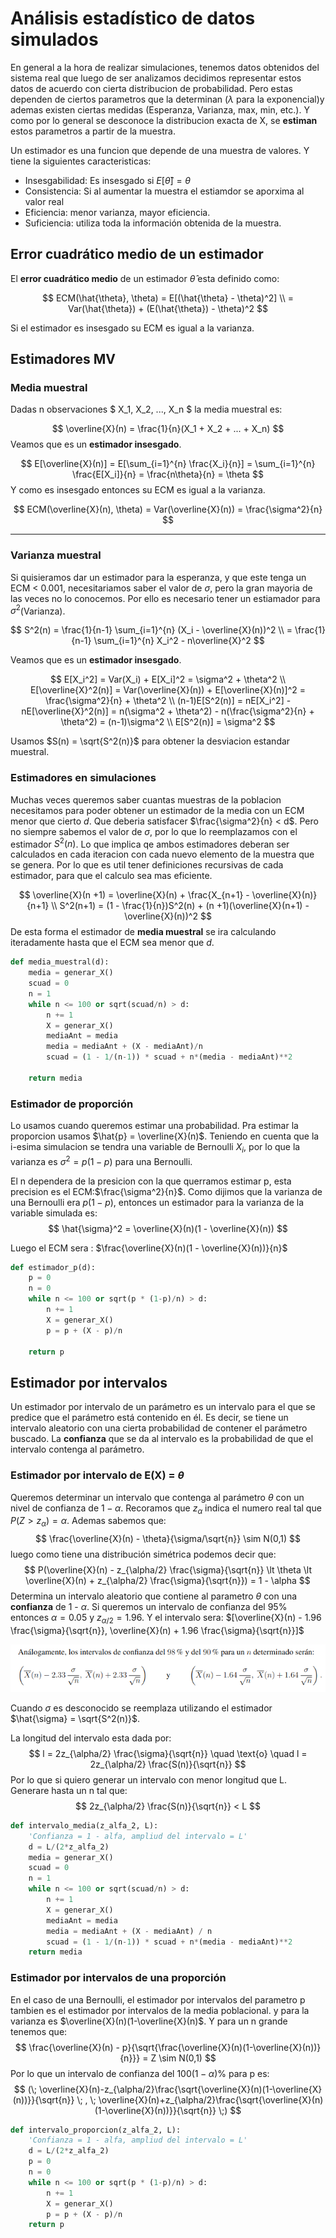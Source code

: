 # Análisis estadístico de datos simulados

En general a la hora de realizar simulaciones, tenemos datos obtenidos del sistema real que luego de ser analizamos decidimos representar estos datos de acuerdo con cierta distribucion de probabilidad. Pero estas dependen de ciertos parametros que la determinan ($\lambda$ para la exponencial)y ademas existen ciertas medidas (Esperanza, Varianza, max, min, etc.). Y como por lo general se desconoce la distribucion exacta de X, se **estiman** estos parametros a partir de la muestra.

Un estimador es una funcion que depende de una muestra de valores. Y tiene la siguientes caracteristicas:

- Insesgabilidad: Es insesgado si $E[\hat{\theta}]= \theta$
- Consistencia: Si al aumentar la muestra el estiamdor se aporxima al valor real
- Eficiencia: menor varianza, mayor eficiencia.
- Suficiencia: utiliza toda la información obtenida de la muestra.

## Error cuadrático medio de un estimador

El **error cuadrático medio** de un estimador $\hat{\theta}$ esta definido como:

$$
ECM(\hat{\theta}, \theta) = E[(\hat{\theta} - \theta)^2] \\
= Var(\hat{\theta}) + (E(\hat{\theta}) - \theta)^2
$$

Si el estimador es insesgado su ECM es igual a la varianza.

## Estimadores MV

### Media muestral

Dadas n observaciones $ X_1, X_2, ..., X_n $ la media muestral es:

$$
\overline{X}(n) = \frac{1}{n}(X_1 + X_2 + ... + X_n)
$$
Veamos que es un **estimador insesgado**.

$$
E[\overline{X}(n)] = E[\sum_{i=1}^{n} \frac{X_i}{n}] = \sum_{i=1}^{n} \frac{E[X_i]}{n} = \frac{n\theta}{n} = \theta
$$
Y como es insesgado entonces su ECM es igual a la varianza.

$$
ECM(\overline{X}(n), \theta) = Var(\overline{X}(n)) = \frac{\sigma^2}{n}
$$

---

### Varianza muestral

Si quisieramos dar un estimador para la esperanza, y que este tenga un ECM < 0.001, necesitariamos saber el valor de $\sigma$, pero la gran mayoria de las veces no lo conocemos. Por ello es necesario tener un estiamador para $\sigma^2$(Varianza).

$$
S^2(n) = \frac{1}{n-1} \sum_{i=1}^{n} (X_i - \overline{X}(n))^2 \\
= \frac{1}{n-1} \sum_{i=1}^{n} X_i^2 - n\overline{X}^2
$$

Veamos que es un **estimador insesgado**.

$$
E[X_i^2] = Var(X_i) + E[X_i]^2 = \sigma^2 + \theta^2 \\
E[\overline{X}^2(n)] = Var(\overline{X}(n)) + E[\overline{X}(n)]^2 = \frac{\sigma^2}{n} + \theta^2 \\
(n-1)E[S^2(n)] = nE[X_i^2] - nE[\overline{X}^2(n)] = n(\sigma^2 + \theta^2) - n(\frac{\sigma^2}{n} + \theta^2) = (n-1)\sigma^2 \\
E[S^2(n)] = \sigma^2
$$

Usamos $S(n) = \sqrt{S^2(n)}$ para obtener la desviacion estandar muestral.

### Estimadores en simulaciones

Muchas veces queremos saber cuantas muestras de la poblacion necesitamos para poder obtener un estimador de la media con un ECM menor que cierto $d$. Que deberia satisfacer $\frac{\sigma^2}{n} < d$. Pero no siempre sabemos el valor de $\sigma$, por lo que lo reemplazamos con el estimador $S^2(n)$. Lo que implica qe ambos estimadores deberan ser calculados en cada iteracion con cada nuevo elemento de la muestra que se genera. Por lo que es util tener definiciones recursivas de cada estimador, para que el calculo sea mas eficiente.

$$
\overline{X}(n +1) = \overline{X}(n) + \frac{X_{n+1} - \overline{X}(n)}{n+1} \\
S^2(n+1) = (1 - \frac{1}{n})S^2(n) + (n +1)(\overline{X}(n+1) - \overline{X}(n))^2
$$
De esta forma el estimador de **media muestral** se ira calculando iteradamente hasta que el ECM sea menor que $d$.

```python
def media_muestral(d):
    media = generar_X()
    scuad = 0
    n = 1
    while n <= 100 or sqrt(scuad/n) > d:
        n += 1
        X = generar_X()
        mediaAnt = media
        media = mediaAnt + (X - mediaAnt)/n
        scuad = (1 - 1/(n-1)) * scuad + n*(media - mediaAnt)**2

    return media
```

### Estimador de proporción

Lo usamos cuando queremos estimar una probabilidad. Pra estimar la proporcion usamos $\hat{p} = \overline{X}(n)$. Teniendo en cuenta que la i-esima simulacion se tendra una variable de Bernoulli $X_i$, por lo que la varianza es $\sigma^2 = p(1-p)$ para una Bernoulli. 

El n dependera de la presicion con la que querramos estimar p, esta precision es el ECM:$\frac{\sigma^2}{n}$. Como dijimos que la varianza de una Bernoulli era $p(1-p)$, entonces un estimador para la varianza de la variable simulada es:
$$
\hat{\sigma}^2 = \overline{X}(n)(1 - \overline{X}(n))
$$

Luego el ECM sera : $\frac{\overline{X}(n)(1 - \overline{X}(n))}{n}$

```python
def estimador_p(d):
    p = 0
    n = 0
    while n <= 100 or sqrt(p * (1-p)/n) > d:
        n += 1
        X = generar_X()
        p = p + (X - p)/n

    return p
```

## Estimador por intervalos

Un estimador por intervalo de un parámetro es un intervalo para el que se predice que el parámetro está contenido en él. Es decir, se tiene un intervalo aleatorio con una cierta probabilidad de contener el parámetro buscado. La **confianza** que se da al intervalo es la probabilidad de que el intervalo contenga al parámetro.

### Estimador por intervalo de E(X) = $\theta$

Queremos determinar un intervalo que contenga al parámetro $\theta$ con un nivel de confianza de $1 - \alpha$. Recoramos que $z_{\alpha}$ indica el numero real tal que $P(Z > z_{\alpha}) = \alpha$. Ademas sabemos que:
$$
\frac{\overline{X}(n) - \theta}{\sigma/\sqrt{n}} \sim N(0,1)
$$
luego como tiene una distribución simétrica podemos decir que:
$$
P(\overline{X}(n) - z_{\alpha/2} \frac{\sigma}{\sqrt{n}} \lt \theta \lt \overline{X}(n) + z_{\alpha/2} \frac{\sigma}{\sqrt{n}}) = 1 - \alpha
$$
Determina un intervalo aleatorio que contiene al parametro $\theta$ con una **confianza** de 1 - $\alpha$. Si queremos un intervalo de confianza del 95% entonces $\alpha = 0.05$ y $z_{\alpha/2} = 1.96$. Y el intervalo sera: $[\overline{X}(n) - 1.96 \frac{\sigma}{\sqrt{n}}, \overline{X}(n) + 1.96 \frac{\sigma}{\sqrt{n}}]$

![alt text](./imgs/image.png)

Cuando $\sigma$ es desconocido se reemplaza utilizando el estimador $\hat{\sigma} = \sqrt{S^2(n)}$.

La longitud del intervalo esta dada por: 
$$
l = 2z_{\alpha/2} \frac{\sigma}{\sqrt{n}} \quad \text{o} \quad l = 2z_{\alpha/2} \frac{S(n)}{\sqrt{n}}
$$
Por lo que si quiero generar un intervalo con menor longitud que L. Generare hasta un n tal que:
$$
2z_{\alpha/2} \frac{S(n)}{\sqrt{n}} < L
$$

```python
def intervalo_media(z_alfa_2, L):
    'Confianza = 1 - alfa, ampliud del intervalo = L'
    d = L/(2*z_alfa_2)
    media = generar_X()
    scuad = 0
    n = 1
    while n <= 100 or sqrt(scuad/n) > d:
        n += 1
        X = generar_X()
        mediaAnt = media
        media = mediaAnt + (X - mediaAnt) / n
        scuad = (1 - 1/(n-1)) * scuad + n*(media - mediaAnt)**2
    return media
```

### Estimador por intervalos de una proporción

En el caso de una Bernoulli, el estimador por intervalos del parametro p tambien es el estimador por intervalos de la media poblacional. y para la varianza es $\overline{X}(n)(1-\overline{X}(n)$. Y para un n grande tenemos que:
$$
\frac{\overline{X}(n) - p}{\sqrt{\frac{\overline{X}(n)(1-\overline{X}(n))}{n}}} = Z \sim N(0,1)
$$
Por lo que un intervalo de confianza del $100(1-\alpha)$% para p es:
$$
(\;
    \overline{X}(n)-z_{\alpha/2}\frac{\sqrt{\overline{X}(n)(1-\overline{X}(n))}}{\sqrt{n}} \; , \;
    \overline{X}(n)+z_{\alpha/2}\frac{\sqrt{\overline{X}(n)(1-\overline{X}(n))}}{\sqrt{n}}
\;)
$$

```python
def intervalo_proporcion(z_alfa_2, L):
    'Confianza = 1 - alfa, ampliud del intervalo = L'
    d = L/(2*z_alfa_2)
    p = 0
    n = 0
    while n <= 100 or sqrt(p * (1-p)/n) > d:
        n += 1
        X = generar_X()
        p = p + (X - p)/n
    return p
```
